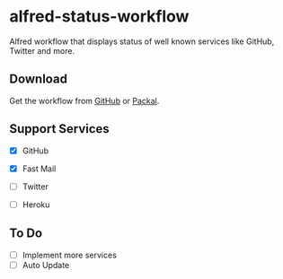 # alfred-status-workflow
Alfred workflow that displays status of well known services like GitHub, Twitter and more.

## Download ##

Get the workflow from [GitHub](https://github.com/ekonstantinidis/alfred-status-workflow/releases/latest) or [Packal](http://www.packal.org/workflow/git-repos).


## Support Services

 - [x] GitHub
 - [x] Fast Mail
 - [ ] Twitter
 - [ ] Heroku


## To Do

 - [ ] Implement more services
 - [ ] Auto Update
